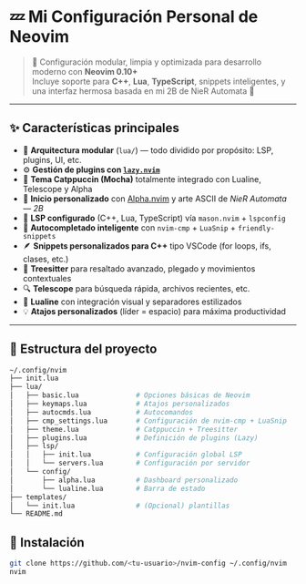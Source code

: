# 💤 Mi Configuración Personal de Neovim

> 🚀 Configuración modular, limpia y optimizada para desarrollo moderno con **Neovim 0.10+**  
> Incluye soporte para **C++**, **Lua**, **TypeScript**, snippets inteligentes, y una interfaz hermosa basada en mi 2B de NieR Automata 💎  

---

## ✨ Características principales

- 🧩 **Arquitectura modular** (`lua/`) — todo dividido por propósito: LSP, plugins, UI, etc.  
- ⚙️ **Gestión de plugins con [`lazy.nvim`](https://github.com/folke/lazy.nvim)**  
- 🎨 **Tema Catppuccin (Mocha)** totalmente integrado con Lualine, Telescope y Alpha  
- 🔮 **Inicio personalizado** con [Alpha.nvim](https://github.com/goolord/alpha-nvim) y arte ASCII de *NieR Automata — 2B*  
- 🧠 **LSP configurado** (C++, Lua, TypeScript) vía `mason.nvim` + `lspconfig`  
- 💬 **Autocompletado inteligente** con `nvim-cmp` + `LuaSnip` + `friendly-snippets`  
- 🪶 **Snippets personalizados para C++** tipo VSCode (for loops, ifs, clases, etc.)  
- 🌳 **Treesitter** para resaltado avanzado, plegado y movimientos contextuales  
- 🔍 **Telescope** para búsqueda rápida, archivos recientes, etc.  
- 🧱 **Lualine** con integración visual y separadores estilizados  
- 💡 **Atajos personalizados** (líder = espacio) para máxima productividad  

---

## 🧩 Estructura del proyecto

```bash
~/.config/nvim
├── init.lua
├── lua/
│   ├── basic.lua              # Opciones básicas de Neovim
│   ├── keymaps.lua            # Atajos personalizados
│   ├── autocmds.lua           # Autocomandos
│   ├── cmp_settings.lua       # Configuración de nvim-cmp + LuaSnip
│   ├── theme.lua              # Catppuccin + Treesitter
│   ├── plugins.lua            # Definición de plugins (Lazy)
│   ├── lsp/
│   │   ├── init.lua           # Configuración global LSP
│   │   └── servers.lua        # Configuración por servidor
│   └── config/
│       ├── alpha.lua          # Dashboard personalizado
│       └── lualine.lua        # Barra de estado
├── templates/
│   └── init.lua               # (Opcional) plantillas
└── README.md
```

## 🚀 Instalación

```bash
git clone https://github.com/<tu-usuario>/nvim-config ~/.config/nvim
nvim
```
